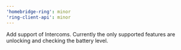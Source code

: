 ```yaml
---
'homebridge-ring': minor
'ring-client-api': minor
---
```


Add support of Intercoms. Currently the only supported features are unlocking and checking the battery level.
